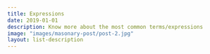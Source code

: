 ```yaml
---
title: Expressions
date: 2019-01-01
description: Know more about the most common terms/expressions
image: "images/masonary-post/post-2.jpg"
layout: list-description
---
```


